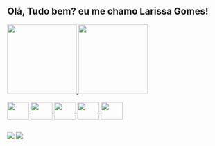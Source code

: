
## Olá, Tudo bem? eu me chamo Larissa Gomes!

<div>
 <a href="https://github.com/LarissaGomes333/github-readme-stats" />
 <img height="160em" src="https://github-readme-stats.vercel.app/api?username=LarissaGomes333&show_icons=true&theme=tokyonight&include_all_commits=true&count_private=true" />
  
 <img height="160em" src="https://github-readme-stats.vercel.app/api/top-langs/?username=LarissaGomes333&layout=compact&langs_count=16&theme=tokyonight" />
</div>

<br />

<div>
	 <img align="center" height="40" width="50" src="https://cdn.jsdelivr.net/gh/devicons/devicon/icons/html5/html5-original.svg" />
	 <img align="center" height="40" width="50" src="https://cdn.jsdelivr.net/gh/devicons/devicon/icons/css3/css3-original.svg" />
	 <img align="center" height="40" width="50" src="https://cdn.jsdelivr.net/gh/devicons/devicon/icons/javascript/javascript-original.svg" />
   <img align="center" height="40" width="50" src="https://cdn.jsdelivr.net/gh/devicons/devicon/icons/python/python-original.svg" />
	 <img align="center" height="40" width="50" src="https://cdn.jsdelivr.net/gh/devicons/devicon/icons/react/react-original.svg" />          
</div>

##

<div>
	<a href="https://www.linkedin.com/in/larissa-gomes-70057a210/"><img src="https://img.shields.io/badge/LinkedIn-0077B5?style=for-the-badge&logo=linkedin&logoColor=white" /></a>
	<a href="mailto:larissabeatriz333.lb@gmail.com"><img src="https://img.shields.io/badge/Gmail-D14836?style=for-the-badge&logo=gmail&logoColor=white" /></a>
</div>


